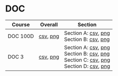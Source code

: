 # DOC

| Course | Overall | Section |
| ------ | ------- | ------- |
| DOC 100D | [csv](https://github.com/UCSD-Historical-Enrollment-Data/2025Spring/blob/main/overall/DOC%20100D.csv), [png](https://raw.githubusercontent.com/UCSD-Historical-Enrollment-Data/2025Spring/main/plot_overall/DOC%20100D.png) | Section A: [csv](https://github.com/UCSD-Historical-Enrollment-Data/2025Spring/blob/main/section/DOC%20100D_A.csv), [png](https://raw.githubusercontent.com/UCSD-Historical-Enrollment-Data/2025Spring/main/plot_section/DOC%20100D_A.png)<br>Section B: [csv](https://github.com/UCSD-Historical-Enrollment-Data/2025Spring/blob/main/section/DOC%20100D_B.csv), [png](https://raw.githubusercontent.com/UCSD-Historical-Enrollment-Data/2025Spring/main/plot_section/DOC%20100D_B.png) |
| DOC 3 | [csv](https://github.com/UCSD-Historical-Enrollment-Data/2025Spring/blob/main/overall/DOC%203.csv), [png](https://raw.githubusercontent.com/UCSD-Historical-Enrollment-Data/2025Spring/main/plot_overall/DOC%203.png) | Section A: [csv](https://github.com/UCSD-Historical-Enrollment-Data/2025Spring/blob/main/section/DOC%203_A.csv), [png](https://raw.githubusercontent.com/UCSD-Historical-Enrollment-Data/2025Spring/main/plot_section/DOC%203_A.png)<br>Section B: [csv](https://github.com/UCSD-Historical-Enrollment-Data/2025Spring/blob/main/section/DOC%203_B.csv), [png](https://raw.githubusercontent.com/UCSD-Historical-Enrollment-Data/2025Spring/main/plot_section/DOC%203_B.png)<br>Section C: [csv](https://github.com/UCSD-Historical-Enrollment-Data/2025Spring/blob/main/section/DOC%203_C.csv), [png](https://raw.githubusercontent.com/UCSD-Historical-Enrollment-Data/2025Spring/main/plot_section/DOC%203_C.png)<br>Section D: [csv](https://github.com/UCSD-Historical-Enrollment-Data/2025Spring/blob/main/section/DOC%203_D.csv), [png](https://raw.githubusercontent.com/UCSD-Historical-Enrollment-Data/2025Spring/main/plot_section/DOC%203_D.png) |
